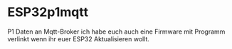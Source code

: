 # ESP32p1mqtt
P1 Daten an Mqtt-Broker 
ich habe euch auch eine Firmware mit Programm verlinkt wenn ihr euer ESP32 Aktualisieren wollt.
